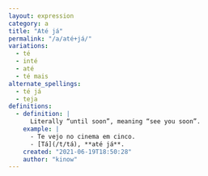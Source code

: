 ```yaml
---
layout: expression
category: a
title: "Até já"
permalink: "/a/até+já/"
variations:
  - té
  - inté
  - até
  - té mais
alternate_spellings:
  - té já
  - teja
definitions:
  - definition: |
      Literally “until soon”, meaning “see you soon”.
    example: |
      - Te vejo no cinema em cinco.
      - [Tá](/t/tá), **até já**.
    created: "2021-06-19T18:50:28"
    author: "kinow"
---
```

